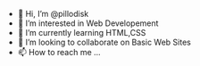 - 👋 Hi, I’m @pillodisk
- 👀 I’m interested in Web Developement
- 🌱 I’m currently learning HTML,CSS
- 💞️ I’m looking to collaborate on Basic Web Sites
- 📫 How to reach me ...

<!---
pillodisk is a ✨ special ✨ repository because its `README.md` (this file) appears on your GitHub profile.
You can click the Preview link to take a look at your changes.
--->
